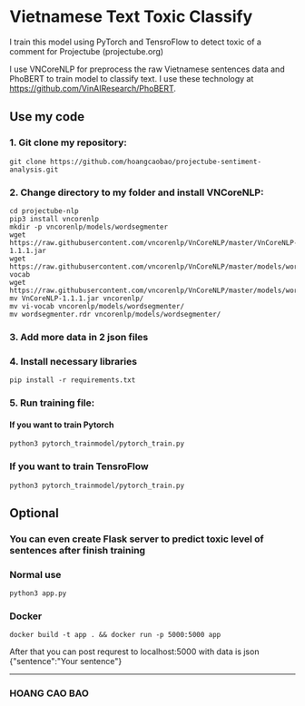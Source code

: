 # Vietnamese Text Toxic Classify
I train this model using PyTorch and TensroFlow to detect toxic of a comment for Projectube (projectube.org)

I use VNCoreNLP for preprocess the raw Vietnamese sentences data and PhoBERT to train model to classify text. I use these technology at https://github.com/VinAIResearch/PhoBERT.

## Use my code

### 1. Git clone my repository:
```
git clone https://github.com/hoangcaobao/projectube-sentiment-analysis.git
```

### 2. Change directory to my folder and install VNCoreNLP:
```
cd projectube-nlp
pip3 install vncorenlp
mkdir -p vncorenlp/models/wordsegmenter
wget https://raw.githubusercontent.com/vncorenlp/VnCoreNLP/master/VnCoreNLP-1.1.1.jar
wget https://raw.githubusercontent.com/vncorenlp/VnCoreNLP/master/models/wordsegmenter/vi-vocab
wget https://raw.githubusercontent.com/vncorenlp/VnCoreNLP/master/models/wordsegmenter/wordsegmenter.rdr
mv VnCoreNLP-1.1.1.jar vncorenlp/ 
mv vi-vocab vncorenlp/models/wordsegmenter/
mv wordsegmenter.rdr vncorenlp/models/wordsegmenter/
```
### 3. Add more data in 2 json files
### 4. Install necessary libraries
```
pip install -r requirements.txt
```
### 5. Run training file:
#### If you want to train Pytorch
```
python3 pytorch_trainmodel/pytorch_train.py
```
### If you want to train TensroFlow
```
python3 pytorch_trainmodel/pytorch_train.py
```
## Optional
### You can even create Flask server to predict toxic level of sentences after finish training
### Normal use
```
python3 app.py
```
### Docker
```
docker build -t app . && docker run -p 5000:5000 app
```
After that you can post requrest to localhost:5000 with data is json {"sentence":"Your sentence"}

---
### HOANG CAO BAO
